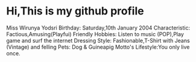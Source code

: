 # Hi,This is my github profile
Miss Wirunya Yodsri 
Birthday: Saturday,10th January 2004 
Characteristic: Factious,Amusing(Playfui) Friendly
Hobbies: Listen to music (POP),Play game and surf the internet
Dressing Style: Fashionable,T-Shirt with Jeans (Vintage) and felling
Pets: Dog & Guineapig
Motto's Lifestyle:You only live once.
